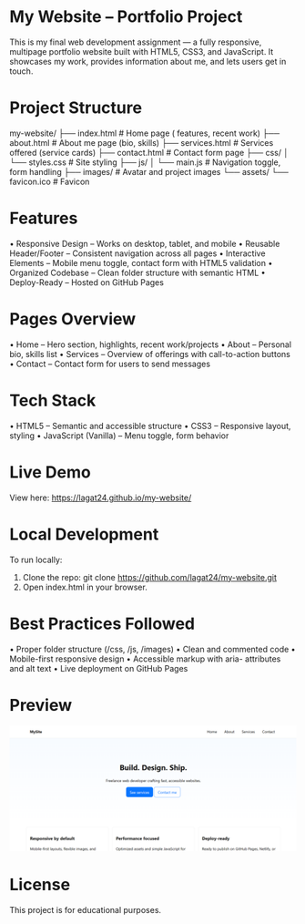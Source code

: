 
# My Website – Portfolio Project
This is my final web development assignment — a fully responsive, multipage portfolio website built with HTML5, CSS3, and JavaScript. It showcases my work, provides information about me, and lets users get in touch.

# Project Structure
my-website/
├── index.html       # Home page ( features, recent work)
├── about.html       # About me page (bio, skills)
├── services.html    # Services offered (service cards)
├── contact.html     # Contact form page
├── css/
│   └── styles.css   # Site styling
├── js/
│   └── main.js      # Navigation toggle, form handling
├── images/          # Avatar and project images
└── assets/
    └── favicon.ico  # Favicon
    
# Features
•	Responsive Design – Works on desktop, tablet, and mobile
•	Reusable Header/Footer – Consistent navigation across all pages
•	Interactive Elements – Mobile menu toggle, contact form with HTML5 validation
•	Organized Codebase – Clean folder structure with semantic HTML
•	Deploy-Ready – Hosted on GitHub Pages

# Pages Overview
•	Home – Hero section, highlights, recent work/projects
•	About – Personal bio, skills list
•	Services – Overview of offerings with call-to-action buttons
•	Contact – Contact form for users to send messages

# Tech Stack
•	HTML5 – Semantic and accessible structure
•	CSS3 – Responsive layout, styling
•	JavaScript (Vanilla) – Menu toggle, form behavior

# Live Demo
 View here: https://lagat24.github.io/my-website/
 
# Local Development
To run locally:
1.	Clone the repo:
git clone https://github.com/lagat24/my-website.git
2.	Open index.html in your browser.

# Best Practices Followed
•	 Proper folder structure (/css, /js, /images)
•	 Clean and commented code
•	 Mobile-first responsive design
•	 Accessible markup with aria- attributes and alt text
•	 Live deployment on GitHub Pages

# Preview
![Website preview](images/preview.png)

# License
This project is for educational purposes.
